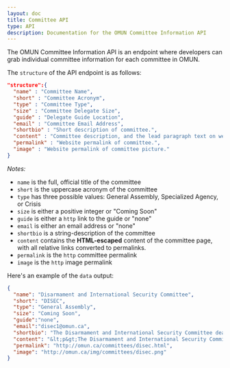 ```yaml
---
layout: doc
title: Committee API
type: API
description: Documentation for the OMUN Committee Information API
---
```


The OMUN Committee Information API is an endpoint where developers can grab individual committee information for each committee in OMUN.

The `structure` of the API endpoint is as follows:

```json
"structure":{
  "name" : "Committee Name",
  "short" : "Committee Acronym",
  "type" : "Committee Type",
  "size" : "Committee Delegate Size",
  "guide" : "Delegate Guide Location",
  "email" : "Committee Email Address",
  "shortbio" : "Short description of committee.",
  "content" : "Committee description, and the lead paragraph text on website.",
  "permalink" : "Website permalink of committee.",
  "image" : "Website permalink of committee picture."
}
```

*Notes:*

* `name` is the full, official title of the committee
* `short` is the uppercase acronym of the committee
* `type` has three possible values: General Assembly, Specialized Agency, or Crisis
* `size` is either a positive integer or "Coming Soon"
* `guide` is either a `http` link to the guide or "none"
* `email` is either an email address or "none"
* `shortbio` is a string-description of the committee
* `content` contains the **HTML-escaped** content of the committee page, with all relative links converted to permalinks.
* `permalink` is the `http` committee permalink
* `image` is the `http` image permalink

Here's an example of the `data` output:

```json
{
  "name": "Disarmament and International Security Committee",
  "short": "DISEC",
  "type": "General Assembly",
  "size": "Coming Soon",
  "guide":"none",
  "email":"disec1@omun.ca",
  "shortbio": "The Disarmament and International Security Committee deals with disarmament, global challenges and threats to peace that affect the international community and seeks out solutions to the challenges in the international security regime.",
  "content": "&lt;p&gt;The Disarmament and International Security Committee deals with disarmament, global challenges and threats to peace that affect the international community and seeks out solutions to the challenges in the international security regime.&lt;/p&gt;&lt;p&gt;Information on position papers, topics, and committee sizes are coming soon!&lt;/p&gt;",
  "permalink": "http://omun.ca/committees/disec.html",
  "image": "http://omun.ca/img/committees/disec.png"
}
```
